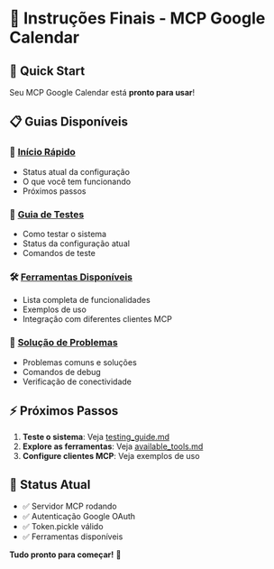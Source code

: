 # 🎉 Instruções Finais - MCP Google Calendar

## 🚀 Quick Start

Seu MCP Google Calendar está **pronto para usar**!

## 📋 Guias Disponíveis

### 🚀 [Início Rápido](quick_start.md)

- Status atual da configuração
- O que você tem funcionando
- Próximos passos

### 🧪 [Guia de Testes](testing_guide.md)

- Como testar o sistema
- Status da configuração atual
- Comandos de teste

### 🛠️ [Ferramentas Disponíveis](available_tools.md)

- Lista completa de funcionalidades
- Exemplos de uso
- Integração com diferentes clientes MCP

### 🔧 [Solução de Problemas](troubleshooting.md)

- Problemas comuns e soluções
- Comandos de debug
- Verificação de conectividade

## ⚡ Próximos Passos

1. **Teste o sistema**: Veja [testing_guide.md](testing_guide.md)
2. **Explore as ferramentas**: Veja [available_tools.md](available_tools.md)
3. **Configure clientes MCP**: Veja exemplos de uso

## 🎯 Status Atual

- ✅ Servidor MCP rodando
- ✅ Autenticação Google OAuth
- ✅ Token.pickle válido
- ✅ Ferramentas disponíveis

**Tudo pronto para começar!** 🚀
